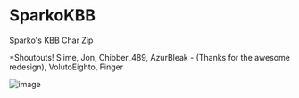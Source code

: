# SparkoKBB
Sparko's KBB Char Zip

*Shoutouts!
Slime,
Jon,
Chibber_489,
AzurBleak - (Thanks for the awesome redesign),
VolutoEighto,
Finger


![image](https://github.com/user-attachments/assets/8da0d104-a670-48c8-8261-31baaf33352d)
